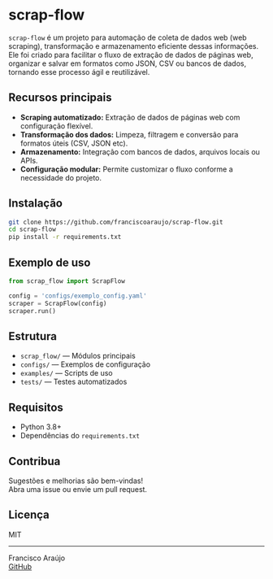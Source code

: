 # scrap-flow

`scrap-flow` é um projeto para automação de coleta de dados web (web scraping), transformação e armazenamento eficiente dessas informações. Ele foi criado para facilitar o fluxo de extração de dados de páginas web, organizar e salvar em formatos como JSON, CSV ou bancos de dados, tornando esse processo ágil e reutilizável.


## Recursos principais

- **Scraping automatizado:** Extração de dados de páginas web com configuração flexível.
- **Transformação dos dados:** Limpeza, filtragem e conversão para formatos úteis (CSV, JSON etc).
- **Armazenamento:** Integração com bancos de dados, arquivos locais ou APIs.
- **Configuração modular:** Permite customizar o fluxo conforme a necessidade do projeto.

## Instalação

```bash
git clone https://github.com/franciscoaraujo/scrap-flow.git
cd scrap-flow
pip install -r requirements.txt
```

## Exemplo de uso

```python
from scrap_flow import ScrapFlow

config = 'configs/exemplo_config.yaml'
scraper = ScrapFlow(config)
scraper.run()
```

## Estrutura

- `scrap_flow/` — Módulos principais
- `configs/` — Exemplos de configuração
- `examples/` — Scripts de uso
- `tests/` — Testes automatizados

## Requisitos

- Python 3.8+
- Dependências do `requirements.txt`

## Contribua

Sugestões e melhorias são bem-vindas!  
Abra uma issue ou envie um pull request.

## Licença

MIT

---
Francisco Araújo  
[GitHub](https://github.com/franciscoaraujo)
